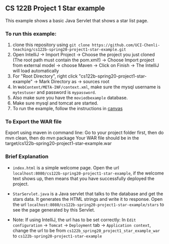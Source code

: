 ## CS 122B Project 1 Star example

This example shows a basic Java Servlet that shows a star list page.

### To run this example: 
1. clone this repository using `git clone https://github.com/UCI-Chenli-teaching/cs122b-spring20-project1-star-example.git`
2. Open IntelliJ -> Import Project -> Choose the project you just cloned (The root path must contain the pom.xml!) -> Choose Import project from external model -> choose Maven -> Click on Finish -> The IntelliJ will load automatically
3. For "Root Directory", right click "cs122b-spring20-project1-star-example" -> Mark Directory as -> sources root
4. In `WebContent/META-INF/context.xml`, make sure the mysql username is `mytestuser` and password is `mypassword`.
5. Also make sure you have the `moviedbexample` database.
6. Make sure mysql and tomcat are started.
7. To run the example, follow the instructions in [canvas](https://canvas.eee.uci.edu/courses/26486/pages/intellij-idea-tomcat-configuration)


### To Export the WAR file
Export using maven in command line: Go to your project folder first, then do mvn clean, then do mvn package Your WAR file should be in the target/cs122b-spring20-project1-star-example.war

### Brief Explanation
- `index.html` is a simple welcome page. Open the url `localhost:8080/cs122b-spring20-project1-star-example`, if the welcome text shows up, then means that you have successfully deployed the project.

- `StarServlet.java` is a Java servlet that talks to the database and get the stars data. It generates the HTML strings and write it to response. Open the url `localhost:8080/cs122b-spring20-project1-star-example/stars` to see the page generated by this Servlet.

- Note: If using IntelliJ, the url has to be set correctly: In `Edit configuration` -> `Tomcat` -> `Deployment` tab -> `Application context`, change the url to be from `cs122b_spring20_project1_star_example_war` to `cs122b-spring20-project1-star-example`
